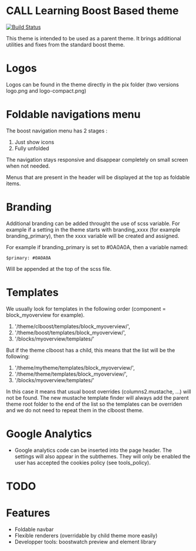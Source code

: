 CALL Learning Boost Based theme
==

[![Build Status](https://travis-ci.org/call-learning/moodle-theme_clboost.svg?branch=master)](https://travis-ci.org/call-learning/moodle-theme_clboost)

This theme is intended to be used as a parent theme. It brings additional utilities
and fixes from the standard boost theme. 


Logos
==

Logos can be found in the theme directly in the pix folder (two versions logo.png and logo-compact.png)

Foldable navigations menu
==

The boost navigation menu has 2 stages :
1. Just show icons
2. Fully unfolded

The navigation stays responsive and disappear completely on small screen when not needed.

Menus that are present in the header will be displayed at the top as foldable items.

Branding
==

Additional branding can be added throught the use of scss variable.
For example if a setting in the theme starts with branding_xxxx (for example branding_primary), then
the xxxx variable will be created and assigned.

For example if branding_primary is set to #0A0A0A, then a variable named:

    $primary: #0A0A0A

Will be appended at the top of the scss file.

Templates
==

We usually look for templates in the following order (component = block_myoverview for example).

1. '/theme/clboost/templates/block_myoverview/',
2. '/theme/boost/templates/block_myoverview/',
3. '/blocks/myoverview/templates/'

But if the theme clboost has a child, this means that the list will be the following:

1. '/theme/mytheme/templates/block_myoverview/',
2. '/theme/theme/templates/block_myoverview/',
3. '/blocks/myoverview/templates/'
 
In this case it means that usual boost overrides (columns2.mustache, ...) will not be found.
The new mustache template finder will always add the parent theme root folder to the end of the list so the templates
can be overriden and we do not need to repeat them in the clboost theme.

Google Analytics
==

* Google analytics code can be inserted into the page header. The settings will
also appear in the subthemes.
They will only be enabled the user has accepted the cookies policy (see tools_policy).
   
TODO
==


Features
==

* Foldable navbar
* Flexible renderers (overridable by child theme more easily)
* Developper tools: boostwatch preview and element library 